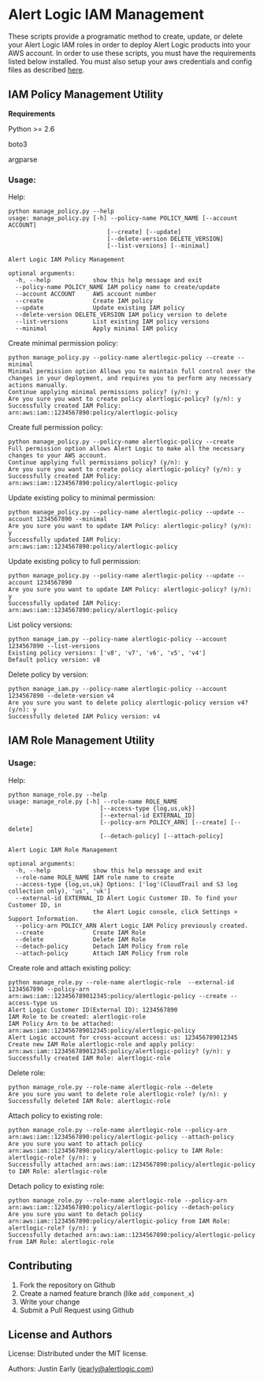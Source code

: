 # Alert Logic IAM Management

These scripts provide a programatic method to create, update, or delete your Alert Logic IAM roles in order to deploy Alert Logic products into your AWS account. In order to use these scripts, you must have the requirements listed below installed. You must also setup your aws credentials and config files as described [here](https://docs.aws.amazon.com/cli/latest/userguide/cli-configure-files.html).

## IAM Policy Management Utility

**Requirements**

Python >= 2.6

boto3

argparse

### Usage:

Help:
```
python manage_policy.py --help
usage: manage_policy.py [-h] --policy-name POLICY_NAME [--account ACCOUNT]
                            [--create] [--update]
                            [--delete-version DELETE_VERSION]
                            [--list-versions] [--minimal]

Alert Logic IAM Policy Management

optional arguments:
  -h, --help            show this help message and exit
  --policy-name POLICY_NAME IAM policy name to create/update
  --account ACCOUNT     AWS account number
  --create              Create IAM policy
  --update              Update existing IAM policy
  --delete-version DELETE_VERSION IAM policy version to delete
  --list-versions       List existing IAM policy versions
  --minimal             Apply minimal IAM policy
```

Create minimal permission policy:
```
python manage_policy.py --policy-name alertlogic-policy --create --minimal
Minimal permission option Allows you to maintain full control over the changes in your deployment, and requires you to perform any necessary actions manually.
Continue applying minimal permissions policy? (y/n): y
Are you sure you want to create policy alertlogic-policy? (y/n): y
Successfully created IAM Policy: arn:aws:iam::1234567890:policy/alertlogic-policy
```

Create full permission policy:
```
python manage_policy.py --policy-name alertlogic-policy --create
Full permission option allows Alert Logic to make all the necessary changes to your AWS account.
Continue applying full permissions policy? (y/n): y
Are you sure you want to create policy alertlogic-policy? (y/n): y
Successfully created IAM Policy: arn:aws:iam::1234567890:policy/alertlogic-policy
```

Update existing policy to minimal permission:
```
python manage_policy.py --policy-name alertlogic-policy --update --account 1234567890 --minimal
Are you sure you want to update IAM Policy: alertlogic-policy? (y/n): y
Successfully updated IAM Policy: arn:aws:iam::1234567890:policy/alertlogic-policy
```

Update existing policy to full permission:
```
python manage_policy.py --policy-name alertlogic-policy --update --account 1234567890
Are you sure you want to update IAM Policy: alertlogic-policy? (y/n): y
Successfully updated IAM Policy: arn:aws:iam::1234567890:policy/alertlogic-policy
```

List policy versions:
```
python manage_iam.py --policy-name alertlogic-policy --account 1234567890 --list-versions
Existing policy versions: ['v8', 'v7', 'v6', 'v5', 'v4']
Default policy version: v8
```

Delete policy by version:
```
python manage_iam.py --policy-name alertlogic-policy --account 1234567890 --delete-version v4
Are you sure you want to delete policy alertlogic-policy version v4? (y/n): y
Successfully deleted IAM Policy version: v4
```

## IAM Role Management Utility

### Usage:

Help:
```
python manage_role.py --help
usage: manage_role.py [-h] --role-name ROLE_NAME
                          [--access-type {log,us,uk}]
                          [--external-id EXTERNAL_ID]
                          [--policy-arn POLICY_ARN] [--create] [--delete]
                          [--detach-policy] [--attach-policy]

Alert Logic IAM Role Management

optional arguments:
  -h, --help            show this help message and exit
  --role-name ROLE_NAME IAM role name to create
  --access-type {log,us,uk} Options: ['log'(CloudTrail and S3 log collection only), 'us', 'uk']
  --external-id EXTERNAL_ID Alert Logic Customer ID. To find your Customer ID, in
                        the Alert Logic console, click Settings > Support Information.
  --policy-arn POLICY_ARN Alert Logic IAM Policy previously created.
  --create              Create IAM Role
  --delete              Delete IAM Role
  --detach-policy       Detach IAM Policy from role
  --attach-policy       Attach IAM Policy from role
```

Create role and attach existing policy:
```
python manage_role.py --role-name alertlogic-role  --external-id 1234567890 --policy-arn arn:aws:iam::123456789012345:policy/alertlogic-policy --create --access-type us
Alert Logic Customer ID(External ID): 1234567890
IAM Role to be created: alertlogic-role
IAM Policy Arn to be attached: arn:aws:iam::123456789012345:policy/alertlogic-policy
Alert Logic account for cross-account access: us: 123456789012345
Create new IAM Role alertlogic-role and apply policy: arn:aws:iam::123456789012345:policy/alertlogic-policy? (y/n): y
Successfully created IAM Role: alertlogic-role
```

Delete role:
```
python manage_role.py --role-name alertlogic-role --delete
Are you sure you want to delete role alertlogic-role? (y/n): y
Successfully deleted IAM Role: alertlogic-role
```

Attach policy to existing role:
```
python manage_role.py --role-name alertlogic-role --policy-arn arn:aws:iam::1234567890:policy/alertlogic-policy --attach-policy
Are you sure you want to attach policy arn:aws:iam::1234567890:policy/alertlogic-policy to IAM Role: alertlogic-role? (y/n): y
Successfully attached arn:aws:iam::1234567890:policy/alertlogic-policy to IAM Role: alertlogic-role
```

Detach policy to existing role:
```
python manage_role.py --role-name alertlogic-role --policy-arn arn:aws:iam::1234567890:policy/alertlogic-policy --detach-policy
Are you sure you want to detach policy arn:aws:iam::1234567890:policy/alertlogic-policy from IAM Role: alertlogic-role? (y/n): y
Successfully detached arn:aws:iam::1234567890:policy/alertlogic-policy from IAM Role: alertlogic-role
```

Contributing
------------

1. Fork the repository on Github
2. Create a named feature branch (like `add_component_x`)
3. Write your change
4. Submit a Pull Request using Github

License and Authors
-------------------
License:
Distributed under the MIT license.

Authors: 
Justin Early (jearly@alertlogic.com)
